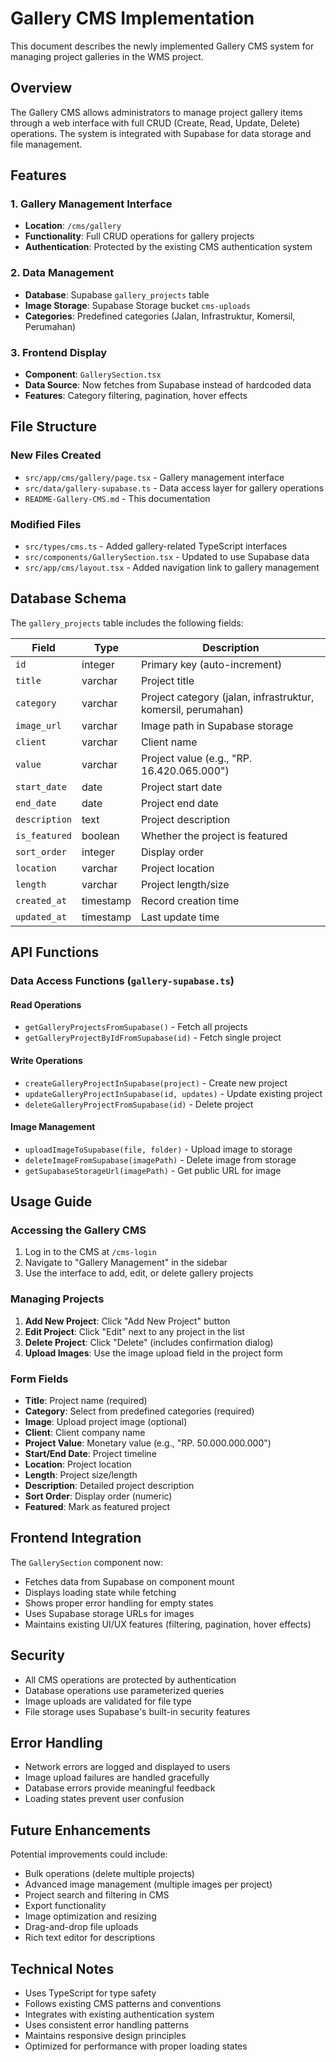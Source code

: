 # Gallery CMS Implementation

This document describes the newly implemented Gallery CMS system for managing project galleries in the WMS project.

## Overview

The Gallery CMS allows administrators to manage project gallery items through a web interface with full CRUD (Create, Read, Update, Delete) operations. The system is integrated with Supabase for data storage and file management.

## Features

### 1. Gallery Management Interface
- **Location**: `/cms/gallery`
- **Functionality**: Full CRUD operations for gallery projects
- **Authentication**: Protected by the existing CMS authentication system

### 2. Data Management
- **Database**: Supabase `gallery_projects` table
- **Image Storage**: Supabase Storage bucket `cms-uploads`
- **Categories**: Predefined categories (Jalan, Infrastruktur, Komersil, Perumahan)

### 3. Frontend Display
- **Component**: `GallerySection.tsx`
- **Data Source**: Now fetches from Supabase instead of hardcoded data
- **Features**: Category filtering, pagination, hover effects

## File Structure

### New Files Created
- `src/app/cms/gallery/page.tsx` - Gallery management interface
- `src/data/gallery-supabase.ts` - Data access layer for gallery operations
- `README-Gallery-CMS.md` - This documentation

### Modified Files
- `src/types/cms.ts` - Added gallery-related TypeScript interfaces
- `src/components/GallerySection.tsx` - Updated to use Supabase data
- `src/app/cms/layout.tsx` - Added navigation link to gallery management

## Database Schema

The `gallery_projects` table includes the following fields:

| Field | Type | Description |
|-------|------|-------------|
| `id` | integer | Primary key (auto-increment) |
| `title` | varchar | Project title |
| `category` | varchar | Project category (jalan, infrastruktur, komersil, perumahan) |
| `image_url` | varchar | Image path in Supabase storage |
| `client` | varchar | Client name |
| `value` | varchar | Project value (e.g., "RP. 16.420.065.000") |
| `start_date` | date | Project start date |
| `end_date` | date | Project end date |
| `description` | text | Project description |
| `is_featured` | boolean | Whether the project is featured |
| `sort_order` | integer | Display order |
| `location` | varchar | Project location |
| `length` | varchar | Project length/size |
| `created_at` | timestamp | Record creation time |
| `updated_at` | timestamp | Last update time |

## API Functions

### Data Access Functions (`gallery-supabase.ts`)

#### Read Operations
- `getGalleryProjectsFromSupabase()` - Fetch all projects
- `getGalleryProjectByIdFromSupabase(id)` - Fetch single project

#### Write Operations
- `createGalleryProjectInSupabase(project)` - Create new project
- `updateGalleryProjectInSupabase(id, updates)` - Update existing project
- `deleteGalleryProjectFromSupabase(id)` - Delete project

#### Image Management
- `uploadImageToSupabase(file, folder)` - Upload image to storage
- `deleteImageFromSupabase(imagePath)` - Delete image from storage
- `getSupabaseStorageUrl(imagePath)` - Get public URL for image

## Usage Guide

### Accessing the Gallery CMS
1. Log in to the CMS at `/cms-login`
2. Navigate to "Gallery Management" in the sidebar
3. Use the interface to add, edit, or delete gallery projects

### Managing Projects
1. **Add New Project**: Click "Add New Project" button
2. **Edit Project**: Click "Edit" next to any project in the list
3. **Delete Project**: Click "Delete" (includes confirmation dialog)
4. **Upload Images**: Use the image upload field in the project form

### Form Fields
- **Title**: Project name (required)
- **Category**: Select from predefined categories (required)
- **Image**: Upload project image (optional)
- **Client**: Client company name
- **Project Value**: Monetary value (e.g., "RP. 50.000.000.000")
- **Start/End Date**: Project timeline
- **Location**: Project location
- **Length**: Project size/length
- **Description**: Detailed project description
- **Sort Order**: Display order (numeric)
- **Featured**: Mark as featured project

## Frontend Integration

The `GallerySection` component now:
- Fetches data from Supabase on component mount
- Displays loading state while fetching
- Shows proper error handling for empty states
- Uses Supabase storage URLs for images
- Maintains existing UI/UX features (filtering, pagination, hover effects)

## Security

- All CMS operations are protected by authentication
- Database operations use parameterized queries
- Image uploads are validated for file type
- File storage uses Supabase's built-in security features

## Error Handling

- Network errors are logged and displayed to users
- Image upload failures are handled gracefully
- Database errors provide meaningful feedback
- Loading states prevent user confusion

## Future Enhancements

Potential improvements could include:
- Bulk operations (delete multiple projects)
- Advanced image management (multiple images per project)
- Project search and filtering in CMS
- Export functionality
- Image optimization and resizing
- Drag-and-drop file uploads
- Rich text editor for descriptions

## Technical Notes

- Uses TypeScript for type safety
- Follows existing CMS patterns and conventions
- Integrates with existing authentication system
- Uses consistent error handling patterns
- Maintains responsive design principles
- Optimized for performance with proper loading states
